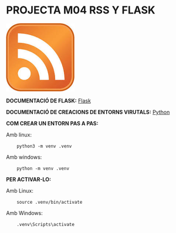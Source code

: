 # PROJECTA M04 RSS Y FLASK

![plot](/static/img/rss_logo.jpeg)


**DOCUMENTACIÓ DE FLASK:** [Flask](https://flask.palletsprojects.com/en/3.0.x/)

**DOCUMENTACIÓ DE CREACIONS DE ENTORNS VIRUTALS:** [Python](https://docs.python.org/es/3/library/venv.html)

**COM CREAR UN ENTORN PAS A PAS:**
    
Amb linux:

        python3 -m venv .venv

Amb windows:

        python -m venv .venv

**PER ACTIVAR-LO:**
    
Amb Linux:

        source .venv/bin/activate

Amb Windows:

        .venv\Scripts\activate